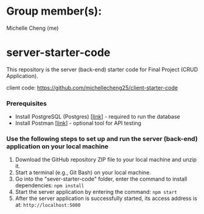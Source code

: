 # Group member(s):

Michelle Cheng (me)

# server-starter-code

This repository is the server (back-end) starter code for Final Project (CRUD Application).

client code: https://github.com/michellecheng25/client-starter-code

### Prerequisites

- Install PostgreSQL (Postgres) [[link](https://www.postgresql.org/download/)] - required to run the database
- Install Postman [[link](https://www.postman.com/downloads/)] - optional tool for API testing

### Use the following steps to set up and run the server (back-end) application on your local machine

1. Download the GitHub repository ZIP file to your local machine and unzip it.
2. Start a terminal (e.g., Git Bash) on your local machine.
3. Go into the "sever-starter-code" folder, enter the command to install dependencies: `npm install`
4. Start the server application by entering the command: `npm start`
5. After the server application is successfully started, its access address is at: `http://localhost:5000`
